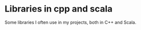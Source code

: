 Libraries in cpp and scala
==========================
Some libraries I often use in my projects, both in C++ and Scala.
